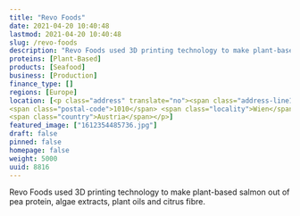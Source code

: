 ```yaml
---
title: "Revo Foods"
date: 2021-04-20 10:40:48
lastmod: 2021-04-20 10:40:48
slug: /revo-foods
description: "Revo Foods used 3D printing technology to make plant-based salmon out of pea protein, algae extracts, plant oils and citrus fibre."
proteins: [Plant-Based]
products: [Seafood]
business: [Production]
finance_type: []
regions: [Europe]
location: [<p class="address" translate="no"><span class="address-line1">Stephansplatz</span><br>
<span class="postal-code">1010</span> <span class="locality">Wien</span><br>
<span class="country">Austria</span></p>]
featured_image: ["1612354485736.jpg"]
draft: false
pinned: false
homepage: false
weight: 5000
uuid: 8816
---
```

<p>Revo Foods used 3D printing technology to make plant-based salmon out of pea protein, algae extracts, plant oils and citrus fibre.</p>
